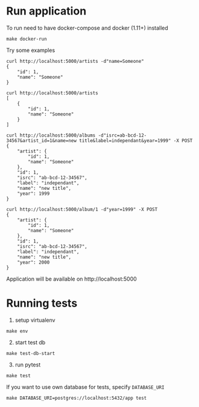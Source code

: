 # Run application

To run need to have docker-compose and docker (1.11+) installed

    make docker-run

Try some examples

    curl http://localhost:5000/artists -d"name=Someone"
    {
        "id": 1,
        "name": "Someone"
    }
    
    curl http://localhost:5000/artists
    [
        {
            "id": 1,
            "name": "Someone"
        }
    ]
    
    curl http://localhost:5000/albums -d"isrc=ab-bcd-12-34567&artist_id=1&name=new title&label=independant&year=1999" -X POST
    {
        "artist": {
            "id": 1,
            "name": "Someone"
        },
        "id": 1,
        "isrc": "ab-bcd-12-34567",
        "label": "independant",
        "name": "new title",
        "year": 1999
    }

    curl http://localhost:5000/album/1 -d"year=1999" -X POST
    {
        "artist": {
            "id": 1,
            "name": "Someone"
        },
        "id": 1,
        "isrc": "ab-bcd-12-34567",
        "label": "independant",
        "name": "new title",
        "year": 2000
    }



Application will be available on http://localhost:5000


# Running tests

1. setup virtualenv
```
make env
```
2. start test db
```
make test-db-start
```
3. run pytest
```
make test
```

If you want to use own database for tests, specify `DATABASE_URI`

    make DATABASE_URI=postgres://localhost:5432/app test
